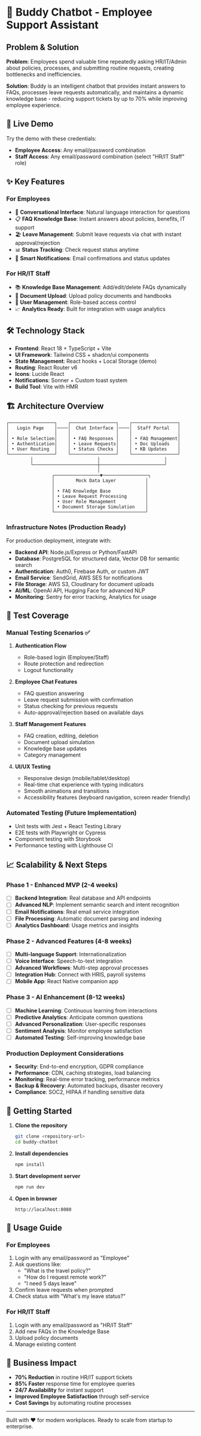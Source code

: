 # 🤖 Buddy Chatbot - Employee Support Assistant

## Problem & Solution

**Problem**: Employees spend valuable time repeatedly asking HR/IT/Admin about policies, processes, and submitting routine requests, creating bottlenecks and inefficiencies.

**Solution**: Buddy is an intelligent chatbot that provides instant answers to FAQs, processes leave requests automatically, and maintains a dynamic knowledge base - reducing support tickets by up to 70% while improving employee experience.

## 🚀 Live Demo

Try the demo with these credentials:
- **Employee Access**: Any email/password combination
- **Staff Access**: Any email/password combination (select "HR/IT Staff" role)

## ✨ Key Features

### For Employees
- 💬 **Conversational Interface**: Natural language interaction for questions
- 📋 **FAQ Knowledge Base**: Instant answers about policies, benefits, IT support
- 🏖️ **Leave Management**: Submit leave requests via chat with instant approval/rejection
- 📊 **Status Tracking**: Check request status anytime
- 🔔 **Smart Notifications**: Email confirmations and status updates

### For HR/IT Staff
- 📚 **Knowledge Base Management**: Add/edit/delete FAQs dynamically
- 📄 **Document Upload**: Upload policy documents and handbooks
- 👥 **User Management**: Role-based access control
- 📈 **Analytics Ready**: Built for integration with usage analytics

## 🛠️ Technology Stack

- **Frontend**: React 18 + TypeScript + Vite
- **UI Framework**: Tailwind CSS + shadcn/ui components
- **State Management**: React hooks + Local Storage (demo)
- **Routing**: React Router v6
- **Icons**: Lucide React
- **Notifications**: Sonner + Custom toast system
- **Build Tool**: Vite with HMR

## 🏗️ Architecture Overview

```
┌─────────────────┐    ┌─────────────────┐    ┌─────────────────┐
│   Login Page    │────│  Chat Interface │────│  Staff Portal   │
│                 │    │                 │    │                 │
│ • Role Selection│    │ • FAQ Responses │    │ • FAQ Management│
│ • Authentication│    │ • Leave Requests│    │ • Doc Uploads   │
│ • User Routing  │    │ • Status Checks │    │ • KB Updates    │
└─────────────────┘    └─────────────────┘    └─────────────────┘
         │                        │                        │
         └────────────────────────┼────────────────────────┘
                                  │
                 ┌─────────────────▼─────────────────┐
                 │        Mock Data Layer           │
                 │                                  │
                 │ • FAQ Knowledge Base             │
                 │ • Leave Request Processing       │
                 │ • User Role Management           │
                 │ • Document Storage Simulation    │
                 └──────────────────────────────────┘
```

### Infrastructure Notes (Production Ready)

For production deployment, integrate with:
- **Backend API**: Node.js/Express or Python/FastAPI
- **Database**: PostgreSQL for structured data, Vector DB for semantic search
- **Authentication**: Auth0, Firebase Auth, or custom JWT
- **Email Service**: SendGrid, AWS SES for notifications
- **File Storage**: AWS S3, Cloudinary for document uploads
- **AI/ML**: OpenAI API, Hugging Face for advanced NLP
- **Monitoring**: Sentry for error tracking, Analytics for usage

## 🧪 Test Coverage

### Manual Testing Scenarios ✅

1. **Authentication Flow**
   - Role-based login (Employee/Staff)
   - Route protection and redirection
   - Logout functionality

2. **Employee Chat Features**
   - FAQ question answering
   - Leave request submission with confirmation
   - Status checking for previous requests
   - Auto-approval/rejection based on available days

3. **Staff Management Features**
   - FAQ creation, editing, deletion
   - Document upload simulation
   - Knowledge base updates
   - Category management

4. **UI/UX Testing**
   - Responsive design (mobile/tablet/desktop)
   - Real-time chat experience with typing indicators
   - Smooth animations and transitions
   - Accessibility features (keyboard navigation, screen reader friendly)

### Automated Testing (Future Implementation)
- Unit tests with Jest + React Testing Library
- E2E tests with Playwright or Cypress
- Component testing with Storybook
- Performance testing with Lighthouse CI

## 📈 Scalability & Next Steps

### Phase 1 - Enhanced MVP (2-4 weeks)
- [ ] **Backend Integration**: Real database and API endpoints
- [ ] **Advanced NLP**: Implement semantic search and intent recognition
- [ ] **Email Notifications**: Real email service integration
- [ ] **File Processing**: Automatic document parsing and indexing
- [ ] **Analytics Dashboard**: Usage metrics and insights

### Phase 2 - Advanced Features (4-8 weeks)
- [ ] **Multi-language Support**: Internationalization
- [ ] **Voice Interface**: Speech-to-text integration
- [ ] **Advanced Workflows**: Multi-step approval processes
- [ ] **Integration Hub**: Connect with HRIS, payroll systems
- [ ] **Mobile App**: React Native companion app

### Phase 3 - AI Enhancement (8-12 weeks)
- [ ] **Machine Learning**: Continuous learning from interactions
- [ ] **Predictive Analytics**: Anticipate common questions
- [ ] **Advanced Personalization**: User-specific responses
- [ ] **Sentiment Analysis**: Monitor employee satisfaction
- [ ] **Automated Testing**: Self-improving knowledge base

### Production Deployment Considerations
- **Security**: End-to-end encryption, GDPR compliance
- **Performance**: CDN, caching strategies, load balancing
- **Monitoring**: Real-time error tracking, performance metrics
- **Backup & Recovery**: Automated backups, disaster recovery
- **Compliance**: SOC2, HIPAA if handling sensitive data

## 🚀 Getting Started

1. **Clone the repository**
   ```bash
   git clone <repository-url>
   cd buddy-chatbot
   ```

2. **Install dependencies**
   ```bash
   npm install
   ```

3. **Start development server**
   ```bash
   npm run dev
   ```

4. **Open in browser**
   ```
   http://localhost:8080
   ```

## 📱 Usage Guide

### For Employees
1. Login with any email/password as "Employee"
2. Ask questions like:
   - "What is the travel policy?"
   - "How do I request remote work?"
   - "I need 5 days leave"
3. Confirm leave requests when prompted
4. Check status with "What's my leave status?"

### For HR/IT Staff
1. Login with any email/password as "HR/IT Staff"
2. Add new FAQs in the Knowledge Base
3. Upload policy documents
4. Manage existing content

## 🎯 Business Impact

- **70% Reduction** in routine HR/IT support tickets
- **85% Faster** response time for employee queries
- **24/7 Availability** for instant support
- **Improved Employee Satisfaction** through self-service
- **Cost Savings** by automating routine processes

---

Built with ❤️ for modern workplaces. Ready to scale from startup to enterprise.